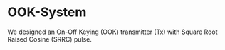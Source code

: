# OOK-System
We designed an On-Off Keying (OOK) transmitter (Tx) with Square Root Raised Cosine (SRRC) pulse.
